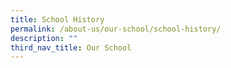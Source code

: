 ```yaml
---
title: School History
permalink: /about-us/our-school/school-history/
description: ""
third_nav_title: Our School
---
```

